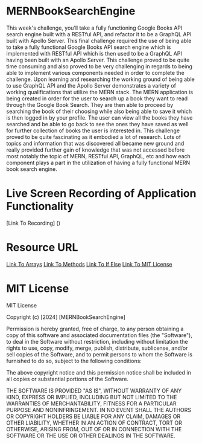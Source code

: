 # MERNBookSearchEngine

This week's challenge, you’ll take a fully functioning Google Books API search engine built with a RESTful API, and refactor it to be a GraphQL API built with Apollo Server. This final challenge required the use of being able to take a fully functional Google Books API search engine which is implemented with RESTful API which is then used to be a GraphQL API having been built with an Apollo Server. This challenge proved to be quite time consuming and also proved to be very challenging in regards to being able to implement various components needed in order to complete the challenge. Upon learning and researching the working ground of being able to use GraphQL API and the Apollo Server demonstrates a variety of working qualifications that utilize the MERN stack. The MERN application is being created in order for the user to search up a book they want to read through the Google Book Search. They are then able to proceed by searching the book of their choosing while also being able to save it which is then logged in by your profile. The user can view all the books they have searched and be able to go back to see the ones they have saved as well for further collection of books the user is interested in. This challenge proved to be quite fascinating  as it embodied a lot of research. Lots of topics and information that was discovered all became new ground and really provided further gain of knowledge that was not accessed before most notably the topic of MERN, RESTful API, GraphQL, etc and how each component plays a part in the utilization of having a fully functional MERN book search engine. 

# Live Screen Recording of Application Functionality
[Link To Recording] ()

# Resource URL
[Link To Arrays](https://www.w3schools.com/js/js_array_methods.asp)
[Link To Methods](https://www.w3schools.com/js/js_array_methods.asp)
[Link To If Else](https://www.w3schools.com/js/js_if_else.asp)
[Link To MIT License](https://choosealicense.com/licenses/mit/)

# MIT License 

MIT License

Copyright (c) [2024] [MERNBookSearchEngine]

Permission is hereby granted, free of charge, to any person obtaining a copy
of this software and associated documentation files (the "Software"), to deal
in the Software without restriction, including without limitation the rights
to use, copy, modify, merge, publish, distribute, sublicense, and/or sell
copies of the Software, and to permit persons to whom the Software is
furnished to do so, subject to the following conditions:

The above copyright notice and this permission notice shall be included in all
copies or substantial portions of the Software.

THE SOFTWARE IS PROVIDED "AS IS", WITHOUT WARRANTY OF ANY KIND, EXPRESS OR
IMPLIED, INCLUDING BUT NOT LIMITED TO THE WARRANTIES OF MERCHANTABILITY,
FITNESS FOR A PARTICULAR PURPOSE AND NONINFRINGEMENT. IN NO EVENT SHALL THE
AUTHORS OR COPYRIGHT HOLDERS BE LIABLE FOR ANY CLAIM, DAMAGES OR OTHER
LIABILITY, WHETHER IN AN ACTION OF CONTRACT, TORT OR OTHERWISE, ARISING FROM,
OUT OF OR IN CONNECTION WITH THE SOFTWARE OR THE USE OR OTHER DEALINGS IN THE
SOFTWARE.